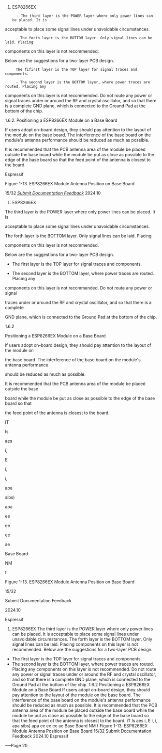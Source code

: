 1. ESP8266EX

         - The third layer is the POWER layer where only power lines can be placed. It is
acceptable to place some signal lines under unavoidable circumstances.

         - The forth layer is the BOTTOM layer. Only signal lines can be laid. Placing
components on this layer is not recommended.

Below are the suggestions for a two-layer PCB design.

         The fifirst layer is the TOP layer for signal traces and components.

         - The second layer is the BOTTOM layer, where power traces are routed. Placing any
components on this layer is not recommended. Do not route any power or signal
traces under or around the RF and crystal oscillator, and so that there is a complete
GND plane, which is connected to the Ground Pad at the bottom of the chip.

1.6.2. Positioning a ESP8266EX Module on a Base Board

If users adopt on-board design, they should pay attention to the layout of the module on
the base board. The interference of the base board on the module's antenna performance
should be reduced as much as possible.

It is recommended that the PCB antenna area of the module be placed outside the base
board while the module be put as close as possible to the edge of the base board so that
the feed point of the antenna is closest to the board.



Espressif


Figure 1-13. ESP8266EX Module Antenna Position on Base Board

15/32
*[Submit Documentation Feedback](https://www.espressif.com/en/company/documents/documentation_feedback?docId=2667&sections=&version=2.8)* 2024.10



1. ESP8266EX

The third layer is the POWER layer where only power lines can be placed. It is

acceptable to place some signal lines under unavoidable circumstances.

The forth layer is the BOTTOM layer. Only signal lines can be laid. Placing

components on this layer is not recommended.

Below are the suggestions for a two-layer PCB design.

* The first layer is the TOP layer for signal traces and components.

* The second layer is the BOTTOM layer, where power traces are routed. Placing any

components on this layer is not recommended. Do not route any power or signal

traces under or around the RF and crystal oscillator, and so that there is a complete

GND plane, which is connected to the Ground Pad at the bottom of the chip.

1.6.2

Positioning a ESP8266EX Module on a Base Board

If users adopt on-board design, they should pay attention to the layout of the module on

the base board. The interference of the base board on the module's antenna performance

should be reduced as much as possible.

It is recommended that the PCB antenna area of the module be placed outside the base

board while the module be put as close as possible to the edge of the base board so that

the feed point of the antenna is closest to the board.

iT

Is

aes

i,

E

i,

i,

apa

sibs)

apa

ee

ee

ee

ae

Base Board

NM

f

Figure 1-13. ESP8266EX Module Antenna Position on Base Board

15/32

Submit Documentation Feedback

2024.10

Espressif

1. ESP8266EX
The third layer is the POWER layer where only power lines can be placed. It is
acceptable to place some signal lines under unavoidable circumstances.
The forth layer is the BOTTOM layer. Only signal lines can be laid. Placing
components on this layer is not recommended.
Below are the suggestions for a two-layer PCB design.
* The first layer is the TOP layer for signal traces and components.
* The second layer is the BOTTOM layer, where power traces are routed. Placing any
components on this layer is not recommended. Do not route any power or signal
traces under or around the RF and crystal oscillator, and so that there is a complete
GND plane, which is connected to the Ground Pad at the bottom of the chip.
1.6.2 Positioning a ESP8266EX Module on a Base Board
If users adopt on-board design, they should pay attention to the layout of the module on
the base board. The interference of the base board on the module's antenna performance
should be reduced as much as possible.
It is recommended that the PCB antenna area of the module be placed outside the base
board while the module be put as close as possible to the edge of the base board so that
the feed point of the antenna is closest to the board.
iT Is aes
i,
E
i, i,
apa sibs) apa
ee ee ee
ae
Base Board
NM
f
Figure 1-13. ESP8266EX Module Antenna Position on Base Board
15/32
Submit Documentation Feedback 2024.10 Espressif


---Page 20 

